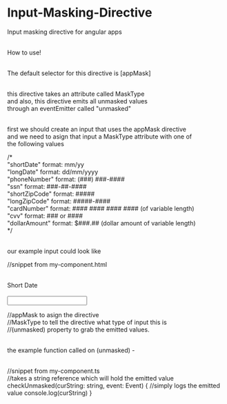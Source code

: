 # Input-Masking-Directive
Input masking directive for angular apps<br/><br/>

How to use!<br/><br/>

The default selector for this directive is [appMask] <br/><br/>

this directive takes an attribute called MaskType <br/>
and also, this directive emits all unmasked values <br/>
through an eventEmitter called "unmasked" <br/><br/>

first we should create an input that uses the appMask directive <br/>
and we need to asign that input a MaskType attribute with one of <br/>
the following values <br/>

/* <br/>
 "shortDate"      format: mm/yy  <br/>
 "longDate"       format: dd/mm/yyyy <br/>
 "phoneNumber"    format: (###) ###-#### <br/>
 "ssn"            format: ###-##-#### <br/>
 "shortZipCode"   format: ##### <br/>
 "longZipCode"    format: #####-#### <br/>
 "cardNumber"     format: #### #### #### #### (of variable length) <br/>
 "cvv"            format: ### or #### <br/>
 "dollarAmount"   format: $###.## (dollar amount of variable length) <br/>
*/<br/><br/>

our example input could look like <br/>

//snippet from my-component.html  <br/>
<div class="ShortDate"> <br/>
    <label for="ShortDate">Short Date</label> <br/>
    <br />
    <input appMask MaskType="shortDate" formControlName="ShortDate" (unmasked)="checkUnmasked($event)">
</div>

 //appMask to asign the directive <br/>
 //MaskType to tell the directive what type of input this is <br/>
 //(unmasked) property to grab the emitted values. <br/><br/>
 
 the example function called on (unmasked) - <br/><br/>
 
 //snippet from my-component.ts<br/>
 //takes a string reference which will hold the emitted value <br/>
 checkUnmasked(curString: string, event: Event) {
    //simply logs the emitted value
    console.log(curString)
  }

